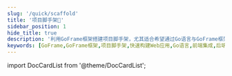 ```yaml
---
slug: '/quick/scaffold'
title: '项目脚手架🌟'
sidebar_position: 1
hide_title: true
description: '利用GoFrame框架搭建项目脚手架，尤其适合希望通过Go语言与GoFrame框架高效结合，实现前端与后端技术的无缝集成的开发者，助力快速启动与灵活高效的项目开发。'
keywords: [GoFrame,GoFrame框架,项目脚手架,快速构建Web应用,Go语言,前端集成,后端技术,高效项目开发,灵活开发,Web应用]
---
```


import DocCardList from '@theme/DocCardList';

<DocCardList />